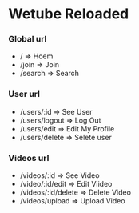 # Wetube Reloaded

### Global url
- / => Hoem
- /join => Join
- /search => Search

### User url
- /users/:id => See User
- /users/logout => Log Out
- /users/edit => Edit My Profile
- /users/delete => Selete user

### Videos url
- /videos/:id => See Video
- /video/:id/edit => Edit Viideo
- /videos/:id/delete => Delete Video
- /videos/upload => Upload Video